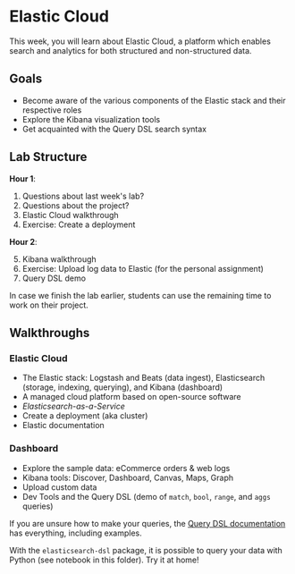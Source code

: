 # Elastic Cloud

This week, you will learn about Elastic Cloud, a platform which enables search and analytics for both structured and non-structured data.

## Goals

* Become aware of the various components of the Elastic stack and their respective roles
* Explore the Kibana visualization tools
* Get acquainted with the Query DSL search syntax

## Lab Structure

**Hour 1**:

1. Questions about last week's lab?
2. Questions about the project?
3. Elastic Cloud walkthrough
4. Exercise: Create a deployment

**Hour 2**:

5. Kibana walkthrough
6. Exercise: Upload log data to Elastic (for the personal assignment)
7. Query DSL demo

In case we finish the lab earlier, students can use the remaining time to work on their project.

## Walkthroughs

### Elastic Cloud

* The Elastic stack: Logstash and Beats (data ingest), Elasticsearch (storage, indexing, querying), and Kibana (dashboard)
* A managed cloud platform based on open-source software
* *Elasticsearch-as-a-Service*
* Create a deployment (aka cluster)
* Elastic documentation

### Dashboard

* Explore the sample data: eCommerce orders & web logs
* Kibana tools: Discover, Dashboard, Canvas, Maps, Graph
* Upload custom data
* Dev Tools and the Query DSL (demo of `match`, `bool`, `range`, and `aggs` queries)

If you are unsure how to make your queries, the [Query DSL documentation](https://www.elastic.co/guide/en/elasticsearch/reference/current/query-dsl.html) has everything, including examples.

With the `elasticsearch-dsl` package, it is possible to query your data with Python (see notebook in this folder). Try it at home!
